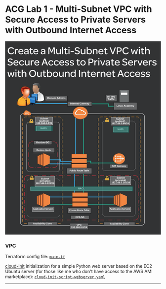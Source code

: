 # ACG Lab 1 - Multi-Subnet VPC with Secure Access to Private Servers with Outbound Internet Access

![Lab 1 Diagram](ACG-Lab1.png)

### VPC 
Terraform config file: [`main.tf`](main.tf)

[cloud-init](https://learn.hashicorp.com/tutorials/terraform/cloud-init) initialization for a simple Python web server based on the EC2 Ubuntu server (for those like me who don't have access to the AWS AMI marketplace):
[`cloud-init-script-webserver.yaml`](cloud-init-script-webserver.yaml)

---

